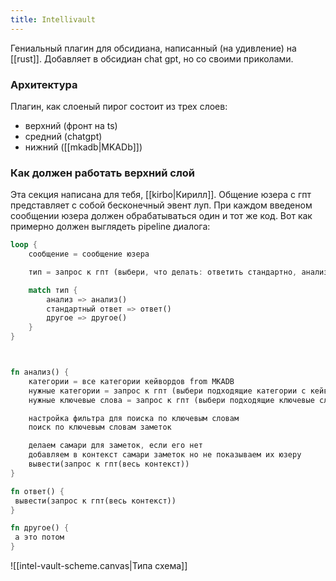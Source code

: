 ```yaml
---
title: Intellivault
---
```

Гениальный плагин для обсидиана, написанный (на удивление) на [[rust]].  Добавляет в обсидиан chat gpt, но со своими приколами.
### Архитектура 

Плагин, как слоеный пирог состоит из трех слоев:
- верхний (фронт на ts)
- средний (chatgpt)
- нижний ([[mkadb|MKADb]])

### Как должен работать верхний слой

Эта секция написана для тебя, [[kirbo|Кирилл]]. Общение юзера с гпт представляет с собой бесконечный эвент луп. При каждом введеном сообщении юзера должен обрабатываться один и тот же код. Вот как примерно должен выглядеть pipeline диалога:


```rust
loop {
	сообщение = сообщение юзера

	тип = запрос к гпт (выбери, что делать: ответить стандартно, анализ заметок, другое)

	match тип {
		анализ => анализ()
		стандартный ответ => ответ()
		другое => другое()
	}
}



fn анализ() {
	категории = все категории кейвордов from MKADB
	нужные категории = запрос к гпт (выбери подходящие категории с кейвордами для ответа на вопрос)
	нужные ключевые слова = запрос к гпт (выбери подходящие ключевые слова из (получить кейворды из категорий))

	настройка фильтра для поиска по ключевым словам
	поиск по ключевым словам заметок

	делаем самари для заметок, если его нет
	добавляем в контекст самари заметок но не показываем их юзеру
	вывести(запрос к гпт(весь контекст))
}

fn ответ() {
 вывести(запрос к гпт(весь контекст))
}

fn другое() {
 а это потом
}
```

![[intel-vault-scheme.canvas|Типа схема]]
